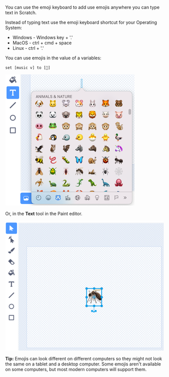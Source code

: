 You can use the emoji keyboard to add use emojis anywhere you can type text in Scratch.  

Instead of typing text use the emoji keyboard shortcut for your Operating System:
- Windows - Windows key + '.'
- MacOS - ctrl + cmd + space
- Linux - ctrl + '.'

You can use emojis in the value of a variables:
```blocks3
set [music v] to [🎵]
```

![desc](images/emoji-keyboard.png)

Or, in the **Text** tool in the Paint editor.  

![desc](images/emoji-mosquito.png)

**Tip:** Emojis can look different on different computers so they might not look the same on a tablet and a desktop computer. Some emojis aren't available on some computers, but most modern computers will support them.

